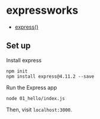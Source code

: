 # expressworks

- [express()](http://expressjs.com/api.html)

## Set up

Install express

```
npm init
npm install express@4.11.2 --save
```

Run the Express app

```
node 01_hello/index.js
```

Then, visit `localhost:3000`.
